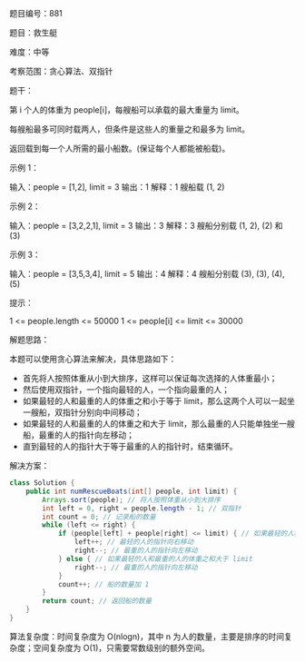 题目编号：881

题目：救生艇

难度：中等

考察范围：贪心算法、双指针

题干：

第 i 个人的体重为 people[i]，每艘船可以承载的最大重量为 limit。

每艘船最多可同时载两人，但条件是这些人的重量之和最多为 limit。

返回载到每一个人所需的最小船数。(保证每个人都能被船载)。

示例 1：

输入：people = [1,2], limit = 3
输出：1
解释：1 艘船载 (1, 2)

示例 2：

输入：people = [3,2,2,1], limit = 3
输出：3
解释：3 艘船分别载 (1, 2), (2) 和 (3)

示例 3：

输入：people = [3,5,3,4], limit = 5
输出：4
解释：4 艘船分别载 (3), (3), (4), (5)

提示：

1 <= people.length <= 50000
1 <= people[i] <= limit <= 30000

解题思路：

本题可以使用贪心算法来解决，具体思路如下：

- 首先将人按照体重从小到大排序，这样可以保证每次选择的人体重最小；
- 然后使用双指针，一个指向最轻的人，一个指向最重的人；
- 如果最轻的人和最重的人的体重之和小于等于 limit，那么这两个人可以一起坐一艘船，双指针分别向中间移动；
- 如果最轻的人和最重的人的体重之和大于 limit，那么最重的人只能单独坐一艘船，最重的人的指针向左移动；
- 直到最轻的人的指针大于等于最重的人的指针时，结束循环。

解决方案：

```java
class Solution {
    public int numRescueBoats(int[] people, int limit) {
        Arrays.sort(people); // 将人按照体重从小到大排序
        int left = 0, right = people.length - 1; // 双指针
        int count = 0; // 记录船的数量
        while (left <= right) {
            if (people[left] + people[right] <= limit) { // 如果最轻的人和最重的人的体重之和小于等于 limit
                left++; // 最轻的人的指针向右移动
                right--; // 最重的人的指针向左移动
            } else { // 如果最轻的人和最重的人的体重之和大于 limit
                right--; // 最重的人的指针向左移动
            }
            count++; // 船的数量加 1
        }
        return count; // 返回船的数量
    }
}
```

算法复杂度：时间复杂度为 O(nlogn)，其中 n 为人的数量，主要是排序的时间复杂度；空间复杂度为 O(1)，只需要常数级别的额外空间。